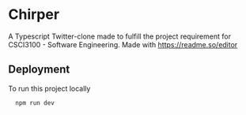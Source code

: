 
# Chirper

A Typescript Twitter-clone made to fulfill the project requirement for CSCI3100 - Software Engineering. Made with https://readme.so/editor

## Deployment

To run this project locally

```bash
  npm run dev
```


